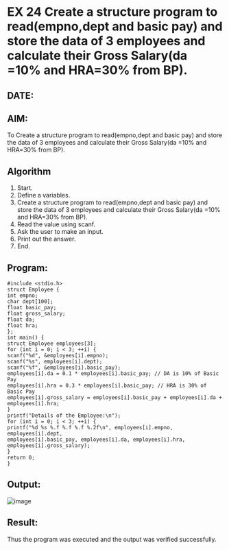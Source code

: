 # EX 24 Create a structure program to read(empno,dept and basic pay) and store the data of 3 employees and calculate their Gross Salary(da =10% and HRA=30% from BP).
## DATE: 
## AIM:
To Create a structure program to read(empno,dept and basic pay) and store the data of 3 employees and calculate their Gross Salary(da =10% and HRA=30% from BP).

## Algorithm
1. Start.
2. Define a variables.
3. Create a structure program to read(empno,dept and basic pay) and store the data of 3
employees and calculate their Gross Salary(da =10% and HRA=30% from BP).
4. Read the value using scanf.
5. Ask the user to make an input.
6. Print out the answer.
7. End.

## Program:
```
#include <stdio.h>
struct Employee {
int empno;
char dept[100];
float basic_pay;
float gross_salary;
float da;
float hra;
};
int main() {
struct Employee employees[3];
for (int i = 0; i < 3; ++i) {
scanf("%d", &employees[i].empno);
scanf("%s", employees[i].dept);
scanf("%f", &employees[i].basic_pay);
employees[i].da = 0.1 * employees[i].basic_pay; // DA is 10% of Basic Pay
employees[i].hra = 0.3 * employees[i].basic_pay; // HRA is 30% of Basic Pay
employees[i].gross_salary = employees[i].basic_pay + employees[i].da +
employees[i].hra;
}
printf("Details of the Employee:\n");
for (int i = 0; i < 3; ++i) {
printf("%d %s %.f %.f %.f %.2f\n", employees[i].empno, employees[i].dept,
employees[i].basic_pay, employees[i].da, employees[i].hra, employees[i].gross_salary);
}
return 0;
}

```

## Output:
![image](https://github.com/user-attachments/assets/36b11155-c6a4-4a49-96c3-46400730056e)



## Result:
Thus the program was executed and the output was verified successfully.

